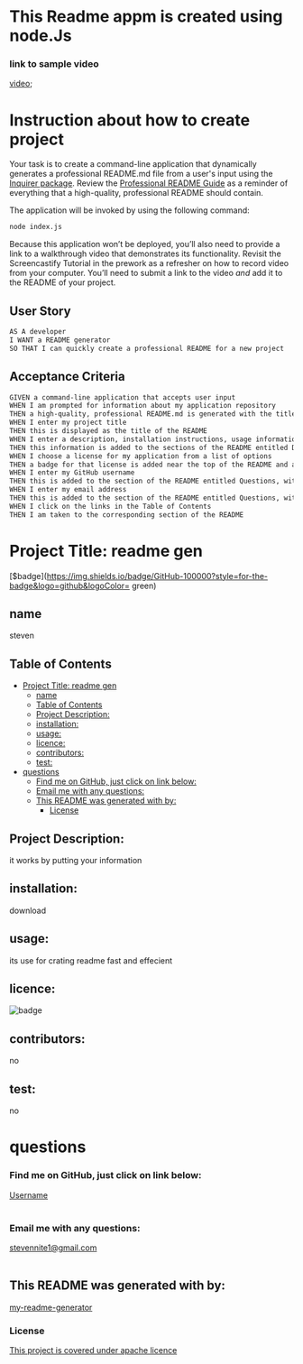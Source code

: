  # This Readme appm is created using node.Js 
 ### link to sample video
 [video](https://drive.google.com/file/d/1lR_aygRMxan9p0PaAYr67FRB8OHuZLyZ/view);
 
 # Instruction about how to create project
Your task is to create a command-line application that dynamically generates a professional README.md file from a user's input using the [Inquirer package](https://www.npmjs.com/package/inquirer). Review the [Professional README Guide](https://coding-boot-camp.github.io/full-stack/github/professional-readme-guide) as a reminder of everything that a high-quality, professional README should contain. 

The application will be invoked by using the following command:

```bash
node index.js
```

Because this application won’t be deployed, you’ll also need to provide a link to a walkthrough video that demonstrates its functionality. Revisit the Screencastify Tutorial in the prework as a refresher on how to record video from your computer. You’ll need to submit a link to the video _and_ add it to the README of your project.


## User Story

```md
AS A developer
I WANT a README generator
SO THAT I can quickly create a professional README for a new project
```

## Acceptance Criteria

```md
GIVEN a command-line application that accepts user input
WHEN I am prompted for information about my application repository
THEN a high-quality, professional README.md is generated with the title of my project and sections entitled Description, Table of Contents, Installation, Usage, License, Contributing, Tests, and Questions
WHEN I enter my project title
THEN this is displayed as the title of the README
WHEN I enter a description, installation instructions, usage information, contribution guidelines, and test instructions
THEN this information is added to the sections of the README entitled Description, Installation, Usage, Contributing, and Tests
WHEN I choose a license for my application from a list of options
THEN a badge for that license is added near the top of the README and a notice is added to the section of the README entitled License that explains which license the application is covered under
WHEN I enter my GitHub username
THEN this is added to the section of the README entitled Questions, with a link to my GitHub profile
WHEN I enter my email address
THEN this is added to the section of the README entitled Questions, with instructions on how to reach me with additional questions
WHEN I click on the links in the Table of Contents
THEN I am taken to the corresponding section of the README
```







# Project Title: readme gen<br />
[$badge](https://img.shields.io/badge/GitHub-100000?style=for-the-badge&logo=github&logoColor= green)
<br />


## name                                                    
steven
<br>



## Table of Contents
- [Project Title: readme gen<br />](#project-title-readme-gen)
  - [name](#name)
  - [Table of Contents](#table-of-contents)
  - [Project Description:](#project-description)
  - [installation:](#installation)
  - [usage:](#usage)
  - [licence:](#licence)
  - [contributors:](#contributors)
  - [test:](#test)
- [questions<br />](#questions)
    - [Find me on GitHub, just click on link below:](#find-me-on-github-just-click-on-link-below)
    - [Email me with any questions:](#email-me-with-any-questions)
  - [This README was generated with by:](#this-readme-was-generated-with-by)
    - [License](#license)



## Project Description: 
  it works by putting your information
  <br>


## installation:
  download
  <br>

## usage:
its use for crating readme fast and effecient

## licence:
![badge](https://img.shields.io/badge/license-undefined-brightgreen)
<br>

## contributors:
  no
  <br>


## test:
no<br />

# questions<br />

### Find me on GitHub, just click on link below:
[Username](https://github.com/luvkil)<br />
<br />
 ### Email me with any questions: 
 stevennite1@gmail.com<br />
 <br />


## This README was generated with by:
[my-readme-generator](https://github.com/luvkil/my-readme-generator)



### License
[This project is covered under apache licence](https://github.com/git/git-scm.com/blob/main/MIT-LICENSE.txt)

